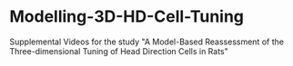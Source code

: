 # Modelling-3D-HD-Cell-Tuning
Supplemental Videos for the study "A Model-Based Reassessment of the Three-dimensional Tuning of Head Direction Cells in Rats"
